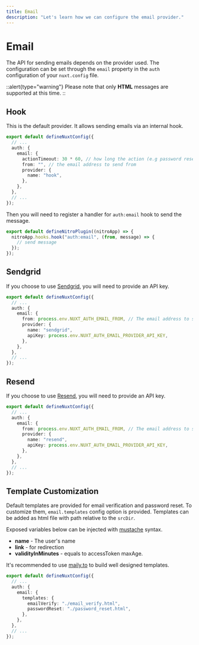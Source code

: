 ```yaml
---
title: Email
description: "Let's learn how we can configure the email provider."
---
```


# Email

The API for sending emails depends on the provider used. The configuration can be set through the `email` property in the `auth` configuration of your `nuxt.config` file.

::alert{type="warning"}
Please note that only **HTML** messages are supported at this time.
::

## Hook

This is the default provider. It allows sending emails via an internal hook.

```ts [nuxt.config.ts]
export default defineNuxtConfig({
  // ...
  auth: {
    email: {
      actionTimeout: 30 * 60, // how long the action (e.g password reset) is valid
      from: "", // the email address to send from
      provider: {
        name: "hook",
      },
    },
  },
  // ...
});
```

Then you will need to register a handler for `auth:email` hook to send the message.

```ts [server/plugins/email.ts]
export default defineNitroPlugin((nitroApp) => {
  nitroApp.hooks.hook("auth:email", (from, message) => {
    // send message
  });
});
```

## Sendgrid

If you choose to use [Sendgrid](https://sendgrid.com), you will need to provide an API key.

```ts [nuxt.config.ts]
export default defineNuxtConfig({
  // ...
  auth: {
    email: {
      from: process.env.NUXT_AUTH_EMAIL_FROM, // The email address to send from
      provider: {
        name: "sendgrid",
        apiKey: process.env.NUXT_AUTH_EMAIL_PROVIDER_API_KEY,
      },
    },
  },
  // ...
});
```

## Resend

If you choose to use [Resend](https://resend.com/), you will need to provide an API key.

```ts [nuxt.config.ts]
export default defineNuxtConfig({
  // ...
  auth: {
    email: {
      from: process.env.NUXT_AUTH_EMAIL_FROM, // The email address to send from
      provider: {
        name: "resend",
        apiKey: process.env.NUXT_AUTH_EMAIL_PROVIDER_API_KEY,
      },
    },
  },
  // ...
});
```

## Template Customization

Default templates are provided for email verification and password reset. To customize them, `email.templates` config option is provided. Templates can be added as html file with path relative to the `srcDir`.

Exposed variables below can be injected with [mustache](https://github.com/janl/mustache.js) syntax.

- **name** - The user's name
- **link** - for redirection
- **validityInMinutes** - equals to accessToken maxAge.

It's recommended to use [maily.to](https://maily.to/) to build well designed templates.

```ts [nuxt.config.ts]
export default defineNuxtConfig({
  // ...
  auth: {
    email: {
      templates: {
        emailVerify: "./email_verify.html",
        passwordReset: "./password_reset.html",
      },
    },
  },
  // ...
});
```
